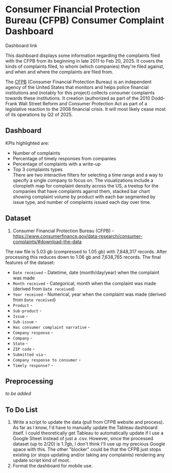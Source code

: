 # Consumer Financial Protection Bureau (CFPB) Consumer Complaint Dashboard  

Dashboard link

This dashboard displays some information regarding the complaints filed with the CFPB from its beginning in late 2011 to Feb 20, 2025. It covers the kinds of complaints filed, to whom (which companies) they're filed against, and when and where the complaints are filed from.  
  
The [CFPB](https://en.wikipedia.org/wiki/Consumer_Financial_Protection_Bureau) (Consumer Financial Protection Bureau) is an independent agency of the United States that monitors and helps police financial institutions and (notably for this project) collects consumer complaints towards these institutions. It creation (authorized as part of the 2010 Dodd-Frank Wall Street Reform and Consumer Protection Act as part of a legislative reaction to the 2008 financial crisis. It will most likely cease most of its operations by Q2 of 2025.  

## Dashboard  

KPIs highlighted are:  
- Number of complaints  
- Percentage of timely responses from companies  
- Percentage of complaints with a write-up  
- Top 3 complaints types  
There are two interactive filters for selecting a time range and a way to specify a single company to focus on. The visualizations include a cloropleth map for complaint density across the US, a treetop for the companies that have complaints against them, stacked bar chart showing complaint volume by product with each bar segmented by issue type, and number of complaints issued each day over time.  

## Dataset  

1) Consumer Financial Protection Bureau (CFPB) - https://www.consumerfinance.gov/data-research/consumer-complaints/#download-the-data  

The raw file is 5.03 gb (compressed to 1.05 gb) with 7,848,317 records. After processing this reduces down to 1.06 gb and 7,638,765 records. The final features of the dataset:  
- `Date received` - Datetime, date (month/day/year) when the complaint was made  
- `Month received` - Categorical, month when the complaint was made (derived from `Date received`)  
- `Year received` - Numerical, year when the complaint was made (derived from `Date received`)  
- `Product` - 
- `Sub-product` - 
- `Issue` - 
- `Sub-issue` - 
- `Has consumer complaint narrative` - 
- `Company response` - 
- `Company` - 
- `State` - 
- `ZIP code` - 
- `Submitted via` - 
- `Company response to consumer` - 
- `Timely response?` - 


## Preprocessing  

*to be added*  

## To Do List  
1. Write a script to update the data (pull from CFPB website and process). As far as I know, I'd have to manually update the Tableau dashboard itself. I could theoretically get Tableau to automatically update if I use a Google Sheet instead of just a .csv. However, since the processed dataset (up to 2/20) is 1.7gb, I don't think I'll use up my precious Google space with this. The other "blocker" could be that the CFPB just stops existing (or stops updating and/or taking any complaints) rendering any update script kind of moot.
2. Format the dashboard for mobile use.